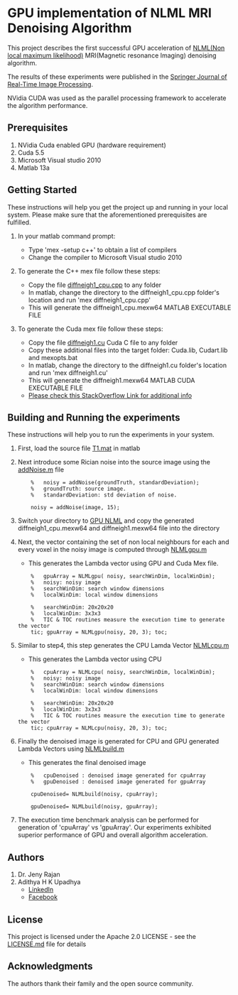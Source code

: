 # GPU implementation of NLML MRI Denoising Algorithm

This project describes the first successful GPU acceleration of [NLML(Non local maximum likelihood)](http://ieeexplore.ieee.org/xpls/abs_all.jsp?arnumber=4556617) MRI(Magnetic resonance Imaging) denoising algorithm.<br/>

The results of these experiments were published in the [Springer Journal of Real-Time Image Processing](http://link.springer.com/article/10.1007/s11554-015-0559-6).<br/>

NVidia CUDA was used as the parallel processing framework to accelerate the algorithm performance.

## Prerequisites

1. NVidia Cuda enabled GPU (hardware requirement)
2. Cuda 5.5
3. Microsoft Visual studio 2010
4. Matlab 13a


## Getting Started

These instructions will help you get the project up and running in your local system. Please make sure that the aforementioned prerequisites are fulfilled.

1. In your matlab command prompt:
	- Type 'mex -setup c++' to obtain a list of compilers
	- Change the compiler to Microsoft Visual studio 2010

2. To generate the C++ mex file follow these steps: 
	- Copy the file [diffneigh1_cpu.cpp](Generate%20CPU%20Mex/diffneigh1_cpu.cpp) to any folder
	- In matlab, change the directory to the diffneigh1_cpu.cpp folder's location and run 'mex diffneigh1_cpu.cpp'
	- This will generate the diffneigh1_cpu.mexw64 MATLAB EXECUTABLE FILE
	
3. To generate the Cuda mex file follow these steps:
	- Copy the file [diffneigh1.cu](Generate%20GPU%20Mex/diffneigh1.cu) Cuda C file to any folder
	- Copy these additional files into the target folder: Cuda.lib, Cudart.lib and mexopts.bat
	- In matlab, change the directory to the diffneigh1.cu folder's location and run 'mex diffneigh1.cu'
	- This will generate the diffneigh1.mexw64 MATLAB CUDA EXECUTABLE FILE
	- [Please check this StackOverflow Link for additional info](http://stackoverflow.com/questions/17104884/creating-mex-files-from-cuda-code)
	

## Building and Running the experiments

These instructions will help you to run the experiments in your system.

1. First, load the source file [T1.mat](T1data.mat) in matlab
2. Next introduce some Rician noise into the source image using the [addNoise.m](GPU%20NLML/addNoise.m) file
	```
		%  	noisy = addNoise(groundTruth, standardDeviation);
		%	groundTruth: source image.
		%	standardDeviation: std deviation of noise.
		
		noisy = addNoise(image, 15);
	```
3. Switch your directory to [GPU NLML](GPU%20NLML) and copy the generated diffneigh1_cpu.mexw64 and diffneigh1.mexw64 file into the directory

4. Next, the vector containing the set of non local neighbours for each and every voxel in the noisy image is computed through [NLMLgpu.m](GPU%20NLML/NLMLgpu.m)
	- This generates the Lambda vector using GPU and Cuda Mex file.
	```
		%	gpuArray = NLMLgpu( noisy, searchWinDim, localWinDim);
		% 	noisy: noisy image
		% 	searchWinDim: search window dimensions 
		% 	localWinDim: local window dimensions
		
		% 	searchWinDim: 20x20x20
		%	localWinDim: 3x3x3
		%	TIC & TOC routines measure the execution time to generate the vector
		tic; gpuArray = NLMLgpu(noisy, 20, 3); toc;
	```

5. Similar to step4, this step generates the CPU Lamda Vector [NLMLcpu.m](GPU%20NLML/NLMLcpu.m)
	- This generates the Lambda vector using CPU
	```
		%	cpuArray = NLMLcpu( noisy, searchWinDim, localWinDim);
		% 	noisy: noisy image
		% 	searchWinDim: search window dimensions 
		% 	localWinDim: local window dimensions
		
		% 	searchWinDim: 20x20x20
		%	localWinDim: 3x3x3
		%	TIC & TOC routines measure the execution time to generate the vector
		tic; cpuArray = NLMLcpu(noisy, 20, 3); toc;
	``` 	

6. Finally the denoised image is generated for CPU and GPU generated Lambda Vectors using [NLMLbuild.m](GPU%20NLML/NLMLbuild.m)
	- This generates the final denoised image
	```
		%	cpuDenoised : denoised image generated for cpuArray
		% 	gpuDenoised : denoised image generated for gpuArray
		
		cpuDenoised= NLMLbuild(noisy, cpuArray);
		
		gpuDenoised= NLMLbuild(noisy, gpuArray);
	```
7. The execution time benchmark analysis can be performed for generation of 'cpuArray' vs 'gpuArray'. Our experiments exhibited superior performance of GPU and overall algorithm acceleration.


## Authors

1. Dr. Jeny Rajan
2. Adithya H K Upadhya
  	- [LinkedIn](https://in.linkedin.com/in/adithya-upadhya-2021b582)
  	- [Facebook](https://www.facebook.com/hkuadithya)


## License

This project is licensed under the Apache 2.0 LICENSE - see the [LICENSE.md](LICENSE.md) file for details

## Acknowledgments

The authors thank their family and the open source community.
